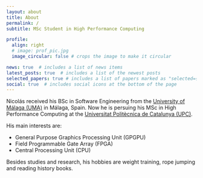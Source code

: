 ```yaml
---
layout: about
title: About
permalink: /
subtitle: MSc Student in High Performance Computing

profile:
  align: right
  # image: prof_pic.jpg
  image_circular: false # crops the image to make it circular

news: true  # includes a list of news items
latest_posts: true  # includes a list of the newest posts
selected_papers: true # includes a list of papers marked as "selected={true}"
social: true  # includes social icons at the bottom of the page
---
```


Nicolás received his BSc in Software Engineering from the 
[University of Málaga (UMA)](https://www.uma.es/) in Málaga, Spain. Now he is persuing 
his MSc in High Performance Computing at the 
[Universitat Politècnica de Catalunya (UPC)](https://www.upc.edu/en/).

His main interests are:

- General Purpose Graphics Processing Unit (GPGPU)
- Field Programmable Gate Array (FPGA)
- Central Processing Unit (CPU)

Besides studies and research, his hobbies are weight training,
rope jumping and reading history books.

